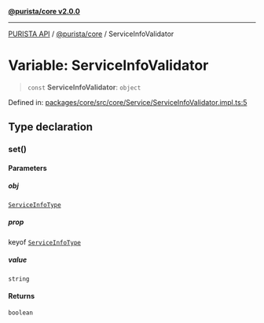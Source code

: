 [**@purista/core v2.0.0**](../README.md)

***

[PURISTA API](../../../packages.md) / [@purista/core](../README.md) / ServiceInfoValidator

# Variable: ServiceInfoValidator

> `const` **ServiceInfoValidator**: `object`

Defined in: [packages/core/src/core/Service/ServiceInfoValidator.impl.ts:5](https://github.com/puristajs/purista/blob/master/packages/core/src/core/Service/ServiceInfoValidator.impl.ts#L5)

## Type declaration

### set()

#### Parameters

##### obj

[`ServiceInfoType`](../type-aliases/ServiceInfoType.md)

##### prop

keyof [`ServiceInfoType`](../type-aliases/ServiceInfoType.md)

##### value

`string`

#### Returns

`boolean`
